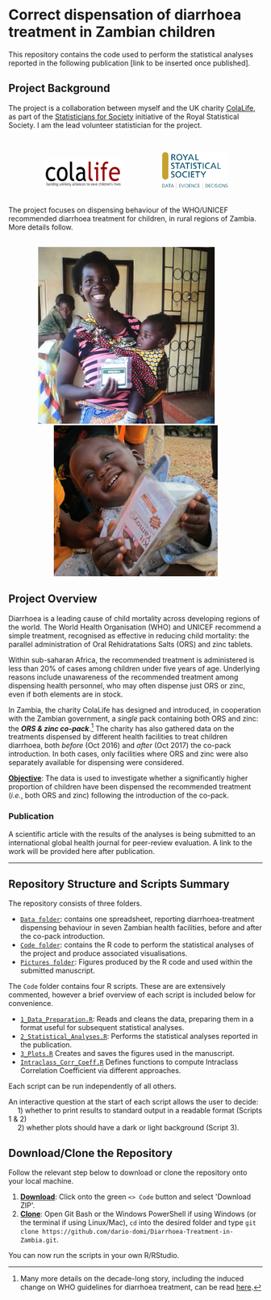 # Correct dispensation of diarrhoea treatment in Zambian children

This repository contains the code used to perform the statistical analyses reported in the following publication [link to be inserted once published].

## Project Background
The project is a collaboration between myself and the UK charity [ColaLife](https://www.colalife.org/), as part of the [Statisticians for Society](https://rss.org.uk/membership/volunteering-and-promoting/statisticians-for-society-initiative/) initiative of the Royal Statistical Society. I am the lead volunteer statistician for the project.

</br>
<p align="center">
<img src='Pictures/Logos/ColaLife_logo.jpg' width='160' height='60'> 
&emsp; &emsp; &emsp; &emsp;
<img src='Pictures/Logos/RSS_logo.png' width='130'>
</p>
</br>
The project focuses on dispensing behaviour of the WHO/UNICEF recommended diarrhoea treatment for children, in rural regions of Zambia. More details follow.

</br>
</br>
<p align="center">
<img src='Pictures/Logos/Co-Pack.jpg' width='350'>
&emsp; &emsp;
<img src='Pictures/Logos/Kit_Yamoyo.jpg', width='325'>
</p>


## Project Overview

Diarrhoea is a leading cause of child mortality across developing regions of the world. 
The World Health Organisation (WHO) and UNICEF recommend a simple treatment, recognised as effective in reducing child mortality: 
the parallel administration of Oral Rehidratations Salts (ORS) and zinc tablets. 

Within sub-saharan Africa, the recommended treatment is administered is less than 20% of cases among children under five years of age. Underlying reasons include unawareness of the recommended treatment among dispensing health personnel, who may often dispense just ORS or zinc, even if both elements are in stock.

In Zambia, the charity ColaLife has designed and introduced, in cooperation with the Zambian government, a _single_ pack containing both ORS and zinc: the ***ORS & zinc co-pack***.[^1]
The charity has also gathered data on the treatments dispensed by different health facilities to treat children diarrhoea, both *before* (Oct 2016) and *after* (Oct 2017) the co-pack introduction. In both cases, only facilities where ORS and zinc were also separately available for dispensing were considered. 

<ins>**Objective**</ins>:
The data is used to investigate whether a significantly higher proportion of children have been dispensed the recommended treatment (_i.e._, both ORS and zinc) following the introduction of the co-pack.

### Publication
A scientific article with the results of the analyses is being submitted to an international global health journal for peer-review evaluation. A link to the work will be provided here after publication.

[^1]: Many more details on the decade-long story, including the induced change on WHO guidelines for diarrhoea treatment, can be read [here](https://www.colalife.org/2019/07/09/success-who-adds-co-packaged-ors-and-zinc-to-its-essential-medicines-for-children/). 

***

## Repository Structure and Scripts Summary
   The repository consists of three folders. 
   
   * [`Data folder`](https://github.com/dario-domi/Diarrhoea-Treatment-in-Zambia/tree/master/Data): contains one spreadsheet, reporting diarrhoea-treatment dispensing behaviour in seven Zambian health facilities, before and after the co-pack introduction.
   * [`Code folder`](https://github.com/dario-domi/Diarrhoea-Treatment-in-Zambia/tree/master/Code): contains the R code to perform the statistical analyses of the project and produce associated visualisations.
   * [`Pictures folder`](https://github.com/dario-domi/Diarrhoea-Treatment-in-Zambia/tree/master/Pictures): Figures produced by the R code and used within the submitted manuscript.

The `Code` folder contains four R scripts. These are are extensively commented, however a brief overview of each script is included below for convenience.  
* [`1_Data_Preparation.R`](https://github.com/dario-domi/Diarrhoea-Treatment-in-Zambia/blob/master/Code/1_Data_Preparation.R): Reads and cleans the data, preparing them in a format useful for subsequent statistical analyses.
* [`2_Statistical_Analyses.R`](https://github.com/dario-domi/Diarrhoea-Treatment-in-Zambia/blob/master/Code/2_Statistical_Analyses.R): Performs the statistical analyses reported in the publication. 
* [`3_Plots.R`](https://github.com/dario-domi/Diarrhoea-Treatment-in-Zambia/blob/master/Code/3_Plots.R) Creates and saves the figures used in the manuscript.
* [`Intraclass_Corr_Coeff.R`](https://github.com/dario-domi/Diarrhoea-Treatment-in-Zambia/blob/master/Code/Intraclass_Corr_Coeff.R) Defines functions to compute Intraclass Correlation Coefficient via different approaches.

Each script can be run independently of all others.

An interactive question at the start of each script allows the user to decide:<br/> 
&emsp; 1) whether to print results to standard output in a readable format (Scripts 1 & 2)<br/>
&emsp; 2) whether plots should have a dark or light background (Script 3).

## Download/Clone the Repository
Follow the relevant step below to download or clone the repository onto your local machine.

1. <ins>**Download**</ins>: Click onto the green `<> Code` button and select 'Download ZIP'.
2. <ins>**Clone**</ins>: Open Git Bash or the Windows PowerShell if using Windows (or the terminal if using Linux/Mac), `cd` into the desired folder and type
   `git clone https://github.com/dario-domi/Diarrhoea-Treatment-in-Zambia.git`.
   
You can now run the scripts in your own R/RStudio. 

